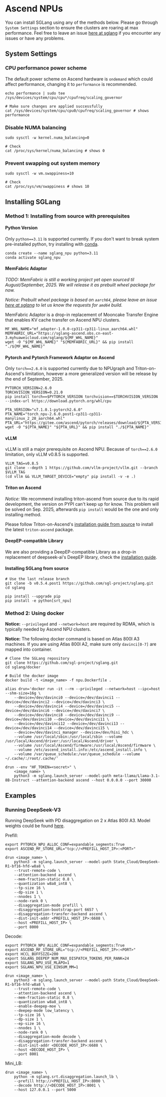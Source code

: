 # Ascend NPUs

You can install SGLang using any of the methods below. Please go through `System Settings` section to ensure the clusters are roaring at max performance. Feel free to leave an issue [here at sglang](https://github.com/sgl-project/sglang/issues) if you encounter any issues or have any problems.

## System Settings

### CPU performance power scheme

The default power scheme on Ascend hardware is `ondemand` which could affect performance, changing it to `performance` is recommended.

```shell
echo performance | sudo tee /sys/devices/system/cpu/cpu*/cpufreq/scaling_governor

# Make sure changes are applied successfully
cat /sys/devices/system/cpu/cpu0/cpufreq/scaling_governor # shows performance
```

### Disable NUMA balancing

```shell
sudo sysctl -w kernel.numa_balancing=0

# Check
cat /proc/sys/kernel/numa_balancing # shows 0
```

### Prevent swapping out system memory

```shell
sudo sysctl -w vm.swappiness=10

# Check
cat /proc/sys/vm/swappiness # shows 10
```

## Installing SGLang

### Method 1: Installing from source with prerequisites

#### Python Version

Only `python==3.11` is supported currently. If you don't want to break system pre-installed python, try installing with [conda](https://github.com/conda/conda).

```shell
conda create --name sglang_npu python=3.11
conda activate sglang_npu
```

#### MemFabric Adaptor

_TODO: MemFabric is still a working project yet open sourced til August/September, 2025. We will release it as prebuilt wheel package for now._

_Notice: Prebuilt wheel package is based on `aarch64`, please leave an issue [here at sglang](https://github.com/sgl-project/sglang/issues) to let us know the requests for `amd64` build._

MemFabric Adaptor is a drop-in replacement of Mooncake Transfer Engine that enables KV cache transfer on Ascend NPU clusters.

```shell
MF_WHL_NAME="mf_adapter-1.0.0-cp311-cp311-linux_aarch64.whl"
MEMFABRIC_URL="https://sglang-ascend.obs.cn-east-3.myhuaweicloud.com/sglang/${MF_WHL_NAME}"
wget -O "${MF_WHL_NAME}" "${MEMFABRIC_URL}" && pip install "./${MF_WHL_NAME}"
```

#### Pytorch and Pytorch Framework Adaptor on Ascend

Only `torch==2.6.0` is supported currently due to NPUgraph and Triton-on-Ascend's limitation, however a more generalized version will be release by the end of September, 2025.

```shell
PYTORCH_VERSION=2.6.0
TORCHVISION_VERSION=0.21.0
pip install torch==$PYTORCH_VERSION torchvision==$TORCHVISION_VERSION --index-url https://download.pytorch.org/whl/cpu

PTA_VERSION="v7.1.0.1-pytorch2.6.0"
PTA_NAME="torch_npu-2.6.0.post1-cp311-cp311-manylinux_2_28_aarch64.whl"
PTA_URL="https://gitee.com/ascend/pytorch/releases/download/${PTA_VERSION}/${PTA_WHL_NAME}"
wget -O "${PTA_NAME}" "${PTA_URL}" && pip install "./${PTA_NAME}"
```

#### vLLM

vLLM is still a major prerequisite on Ascend NPU. Because of `torch==2.6.0` limitation, only vLLM v0.8.5 is supported.

```shell
VLLM_TAG=v0.8.5
git clone --depth 1 https://github.com/vllm-project/vllm.git --branch $VLLM_TAG
(cd vllm && VLLM_TARGET_DEVICE="empty" pip install -v -e .)
```

#### Triton on Ascend

_Notice:_ We recommend installing triton-ascend from source due to its rapid development, the version on PYPI can't keep up for know. This problem will be solved on Sep. 2025, afterwards `pip install` would be the one and only installing method.

Please follow Triton-on-Ascend's [installation guide from source](https://gitee.com/ascend/triton-ascend#2%E6%BA%90%E4%BB%A3%E7%A0%81%E5%AE%89%E8%A3%85-triton-ascend) to install the latest `triton-ascend` package.

#### DeepEP-compatible Library

We are also providing a DeepEP-compatible Library as a drop-in replacement of deepseek-ai's DeepEP library, check the [installation guide](https://github.com/sgl-project/sgl-kernel-npu/blob/main/python/deep_ep/README.md).

#### Installing SGLang from source

```shell
# Use the last release branch
git clone -b v0.5.4.post1 https://github.com/sgl-project/sglang.git
cd sglang

pip install --upgrade pip
pip install -e python[srt_npu]
```

### Method 2: Using docker

__Notice:__ `--privileged` and `--network=host` are required by RDMA, which is typically needed by Ascend NPU clusters.

__Notice:__ The following docker command is based on Atlas 800I A3 machines. If you are using Atlas 800I A2, make sure only `davinci[0-7]` are mapped into container.

```shell
# Clone the SGLang repository
git clone https://github.com/sgl-project/sglang.git
cd sglang/docker

# Build the docker image
docker build -t <image_name> -f npu.Dockerfile .

alias drun='docker run -it --rm --privileged --network=host --ipc=host --shm-size=16g \
    --device=/dev/davinci0 --device=/dev/davinci1 --device=/dev/davinci2 --device=/dev/davinci3 \
    --device=/dev/davinci4 --device=/dev/davinci5 --device=/dev/davinci6 --device=/dev/davinci7 \
    --device=/dev/davinci8 --device=/dev/davinci9 --device=/dev/davinci10 --device=/dev/davinci11 \
    --device=/dev/davinci12 --device=/dev/davinci13 --device=/dev/davinci14 --device=/dev/davinci15 \
    --device=/dev/davinci_manager --device=/dev/hisi_hdc \
    --volume /usr/local/sbin:/usr/local/sbin --volume /usr/local/Ascend/driver:/usr/local/Ascend/driver \
    --volume /usr/local/Ascend/firmware:/usr/local/Ascend/firmware \
    --volume /etc/ascend_install.info:/etc/ascend_install.info \
    --volume /var/queue_schedule:/var/queue_schedule --volume ~/.cache/:/root/.cache/'

drun --env "HF_TOKEN=<secret>" \
    <image_name> \
    python3 -m sglang.launch_server --model-path meta-llama/Llama-3.1-8B-Instruct --attention-backend ascend --host 0.0.0.0 --port 30000
```

## Examples

### Running DeepSeek-V3

Running DeepSeek with PD disaggregation on 2 x Atlas 800I A3.
Model weights could be found [here](https://modelers.cn/models/State_Cloud/Deepseek-R1-bf16-hfd-w8a8).

Prefill:

```shell
export PYTORCH_NPU_ALLOC_CONF=expandable_segments:True
export ASCEND_MF_STORE_URL="tcp://<PREFILL_HOST_IP>:<PORT>"

drun <image_name> \
    python3 -m sglang.launch_server --model-path State_Cloud/DeepSeek-R1-bf16-hfd-w8a8 \
    --trust-remote-code \
    --attention-backend ascend \
    --mem-fraction-static 0.8 \
    --quantization w8a8_int8 \
    --tp-size 16 \
    --dp-size 1 \
    --nnodes 1 \
    --node-rank 0 \
    --disaggregation-mode prefill \
    --disaggregation-bootstrap-port 6657 \
    --disaggregation-transfer-backend ascend \
    --dist-init-addr <PREFILL_HOST_IP>:6688 \
    --host <PREFILL_HOST_IP> \
    --port 8000
```

Decode:

```shell
export PYTORCH_NPU_ALLOC_CONF=expandable_segments:True
export ASCEND_MF_STORE_URL="tcp://<PREFILL_HOST_IP>:<PORT>"
export HCCL_BUFFSIZE=200
export SGLANG_DEEPEP_NUM_MAX_DISPATCH_TOKENS_PER_RANK=24
export SGLANG_NPU_USE_MLAPO=1
export SGLANG_NPU_USE_EINSUM_MM=1

drun <image_name> \
    python3 -m sglang.launch_server --model-path State_Cloud/DeepSeek-R1-bf16-hfd-w8a8 \
    --trust-remote-code \
    --attention-backend ascend \
    --mem-fraction-static 0.8 \
    --quantization w8a8_int8 \
    --enable-deepep-moe \
    --deepep-mode low_latency \
    --tp-size 16 \
    --dp-size 1 \
    --ep-size 16 \
    --nnodes 1 \
    --node-rank 0 \
    --disaggregation-mode decode \
    --disaggregation-transfer-backend ascend \
    --dist-init-addr <DECODE_HOST_IP>:6688 \
    --host <DECODE_HOST_IP> \
    --port 8001
```

Mini_LB:

```shell
drun <image_name> \
    python -m sglang.srt.disaggregation.launch_lb \
    --prefill http://<PREFILL_HOST_IP>:8000 \
    --decode http://<DECODE_HOST_IP>:8001 \
    --host 127.0.0.1 --port 5000
```
